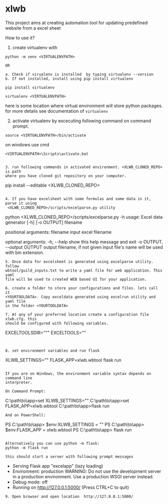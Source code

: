 # xlwb
This project aims at creating automation tool for updating predefined website
from a excel sheet

How to use it?

1. create virtualenv with
```
python -m venv <VIRTUALENVPATH>

OR

a. Check if virualenv is installed  by typing virtualenv --version
b. If not installed, install using pip install virtualenv

pip install virtualenv

virtualenv <VIRTUALENVPATH>
```
here <VIRTUALENVPATH> is some location where virtual environment will store
python packages. for more details see documentation of `virtualenv`

2. activate virtualenv by excecuting following command on command prompt.
```
source <VIRTUALENVPATH>/bin/activate
```
on windows use cmd
```
<VIRTUALENVPATH>\Scripts\activate.bat


3. run following commands in activated environment. <XLWB_CLONED_REPO> is path
where you have cloned git repository on your computer.
```
pip install --editable <XLWB_CLONED_REPO>
```

4. If you have excelsheet with some formulas and some data in it, parse it using
 <XLWB_CLONED_REPO>/scripts/excelparse.py utility
```
python <XLWB_CLONED_REPO>/scripts/excelparse.py -h
usage: Excel data generator [-h] [-o OUTPUT] filename

positional arguments:
  filename              input excel filename

optional arguments:
  -h, --help            show this help message and exit
  -o OUTPUT, --output OUTPUT
                        output filename, if not given input file's name will
                        be used with bin extension.
```
5. Once data for excelsheet is generated using excelparse utility. follow
wbtool/guild_inputs.txt to write a yaml file for web application. This yaml
file will be used to created WEB based UI for your application.

6. create a folder to store your configurations and files. lets call it
<YOURTOOLDATA>. Copy exceldata generated using excelrun utility and yaml file
in the folder <YOURTOOLDATA>

7. At any of your preferred location create a configuration file xlwb.cfg. this
should be configured with following variables.
```
EXCELTOOLSDIR="<YOURTOOLDATA>""
EXCELTOOLS="<Comma seperated list of yaml files>"
```


8. set environment variables and run flask
```
XLWB_SETTINGS="<path of xlwb.cfg file>" FLASK_APP=xlwb.wbtool flask run
```

If you are on Windows, the environment variable syntax depends on command line
interpreter.

On Command Prompt:
```
C:\path\to\app>set XLWB_SETTINGS="<path of xlwb.cfg file>"
C:\path\to\app>set FLASK_APP=xlwb.wbtool
C:\path\to\app>flask run
```
And on PowerShell:
```
PS C:\path\to\app> $env:XLWB_SETTINGS = "<path of xlwb.cfg file>"
PS C:\path\to\app> $env:FLASK_APP = xlwb.wbtool
PS C:\path\to\app> flask run
```

Alternatively you can use python -m flask:
python -m flask run

this should start a server with following prompt messages
```
 * Serving Flask app "excelapp" (lazy loading)
 * Environment: production
   WARNING: Do not use the development server in a production environment.
   Use a production WSGI server instead.
 * Debug mode: off
 * Running on http://127.0.0.1:5000/ (Press CTRL+C to quit)
```
9. Open browser and open location  http://127.0.0.1:5000/
